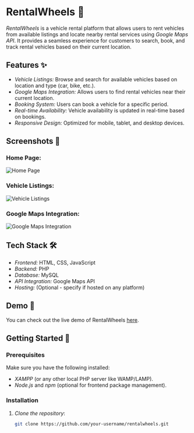 # RentalWheels 🚗

*RentalWheels* is a vehicle rental platform that allows users to rent vehicles from available listings and locate nearby rental services using *Google Maps API*. It provides a seamless experience for customers to search, book, and track rental vehicles based on their current location.

## Features ✨
- *Vehicle Listings:* Browse and search for available vehicles based on location and type (car, bike, etc.).
- *Google Maps Integration:* Allows users to find rental vehicles near their current location.
- *Booking System:* Users can book a vehicle for a specific period.
- *Real-time Availability:* Vehicle availability is updated in real-time based on bookings.
- *Responsive Design:* Optimized for mobile, tablet, and desktop devices.
  
## Screenshots 📸
### Home Page:
![Home Page](path_to_image.png)

### Vehicle Listings:
![Vehicle Listings](path_to_image.png)

### Google Maps Integration:
![Google Maps Integration](path_to_image.png)

## Tech Stack 🛠️
- *Frontend:* HTML, CSS, JavaScript
- *Backend:* PHP
- *Database:* MySQL
- *API Integration:* Google Maps API
- *Hosting:* (Optional - specify if hosted on any platform)

## Demo 🚀
You can check out the live demo of RentalWheels [here](#).

## Getting Started 🏁

### Prerequisites
Make sure you have the following installed:
- *XAMPP* (or any other local PHP server like WAMP/LAMP).
- *Node.js* and *npm* (optional for frontend package management).

### Installation

1. *Clone the repository*:
   ```bash
   git clone https://github.com/your-username/rentalwheels.git
